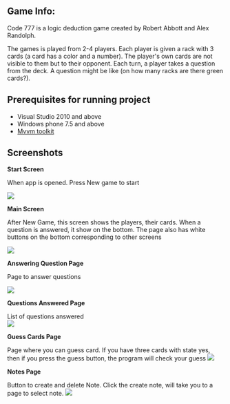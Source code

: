 ## Game Info: ##

Code 777 is a logic deduction game created by Robert Abbott and Alex Randolph. 

The games is played from 2-4 players. Each player is given a rack with 3 cards (a card has a color and a number). The player's own cards are not visible to them but to their opponent. Each turn, a player takes a question from the deck. A question might be like (on how many racks are there green cards?). 


## Prerequisites for running project ##

- Visual Studio 2010 and above 
- Windows phone 7.5 and above
- [Mvvm toolkit](http://mvvmlight.codeplex.com/)

## Screenshots ##
**Start Screen** 

When app is opened. Press New game to start

![](images/start_screen.png)

**Main Screen**
 
After New Game, this screen shows the players, their cards.
When a question is answered, it show on the bottom. The page also has white buttons on the bottom corresponding to other screens 

![](images/main_screen.png)

**Answering Question Page**
 
Page to answer questions

![](images/answering.png)

**Questions Answered Page**
 
List of questions answered   
![](images/questions.png)

**Guess Cards Page**
 
Page where you can guess card. If you have three cards with state yes, then if you press the guess button, the program will check your guess 
![](images/guess.png)

**Notes Page** 

Button to create and delete Note. Click the create note, will take you to a page to select note.
![](images/notes.png)  